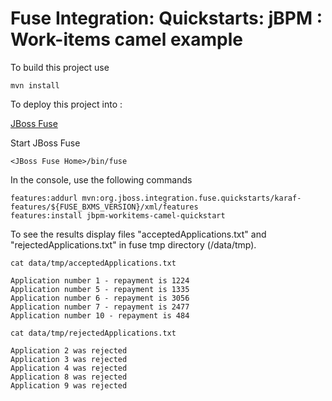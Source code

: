 Fuse Integration: Quickstarts: jBPM : Work-items camel example
==============================================================

To build this project use

    mvn install

To deploy this project into :

[JBoss Fuse](http://access.redhat.com/downloads) 

Start JBoss Fuse

    <JBoss Fuse Home>/bin/fuse

In the console, use the following commands

    features:addurl mvn:org.jboss.integration.fuse.quickstarts/karaf-features/${FUSE_BXMS_VERSION}/xml/features
    features:install jbpm-workitems-camel-quickstart

To see the results display files "acceptedApplications.txt" and "rejectedApplications.txt" in fuse tmp
directory (<JBoss Fuse Home>/data/tmp).

    cat data/tmp/acceptedApplications.txt
    
    Application number 1 - repayment is 1224
    Application number 5 - repayment is 1335
    Application number 6 - repayment is 3056
    Application number 7 - repayment is 2477
    Application number 10 - repayment is 484

    cat data/tmp/rejectedApplications.txt
    
    Application 2 was rejected
    Application 3 was rejected
    Application 4 was rejected
    Application 8 was rejected
    Application 9 was rejected
